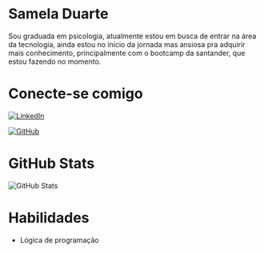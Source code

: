 
# Samela Duarte 

Sou graduada em psicologia, atualmente estou em busca de entrar na área da tecnologia, ainda estou no ínicio da jornada mas ansiosa pra adquirir mais conhecimento, principalmente com o bootcamp da santander, que estou fazendo no momento.
# Conecte-se comigo
[![LinkedIn](https://img.shields.io/badge/LinkedIn-FFCBDB?style=for-the-badge&logo=linkedin&logoColor=white)](https://www.linkedin.com/in/samela-duarte-9007b0224/) 

 [![GitHub](https://img.shields.io/badge/GitHub-FFCBDB?style=for-the-badge&logo=github&logoColor=white)](https://github.com/sameladuart)

# GitHub Stats
![GitHub Stats](https://github-readme-stats.vercel.app/api?username=sameladuart&theme=transparent&bg_color=FFCBDB&border_color=30A3DC&show_icons=true&icon_color=FF007F&title_color=E94D5F&text_color=FFF)

# Habilidades
* Lógica de programação